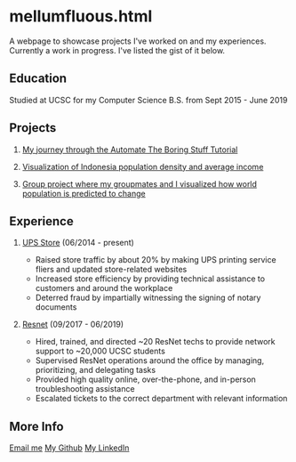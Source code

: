# mellumfluous.html

A webpage to showcase projects I've worked on and my experiences. Currently a work in progress. I've listed the gist of it below.

## Education

Studied at UCSC for my Computer Science B.S. from Sept 2015 - June 2019

## Projects

1. [My journey through the Automate The Boring Stuff Tutorial](https://github.com/mellumfluous/AutomateTheBoringStuff/tree/master/insert%20words)

2. [Visualization of Indonesia population density and average income](https://mellumfluous.github.io/indonesia/)

3. [Group project where my groupmates and I visualized how world population is predicted to change](https://github.com/PranavSalunke/CMPS-184-Final-Project)

## Experience

1. [UPS Store](https://www.theupsstore.com/) (06/2014 - present)
    - Raised store traffic by about 20% by making UPS printing service fliers and updated store-related websites
    - Increased store efficiency by providing technical assistance to customers and around the workplace
    - Deterred fraud by impartially witnessing the signing of notary documents

2. [Resnet](https://its.ucsc.edu/resnet/) (09/2017 - 06/2019)
    - Hired, trained, and directed ~20 ResNet techs to provide network support to ~20,000 UCSC students
    - Supervised ResNet operations around the office by managing, prioritizing, and delegating tasks
    - Provided high quality online, over-the-phone, and in-person troubleshooting assistance
    - Escalated tickets to the correct department with relevant information

## More Info

[Email me](mailto:lum.h.mel@gmail.com)
[My Github](https://github.com/mellumfluous)
[My LinkedIn](https://www.linkedin.com/in/mellumfluous/)